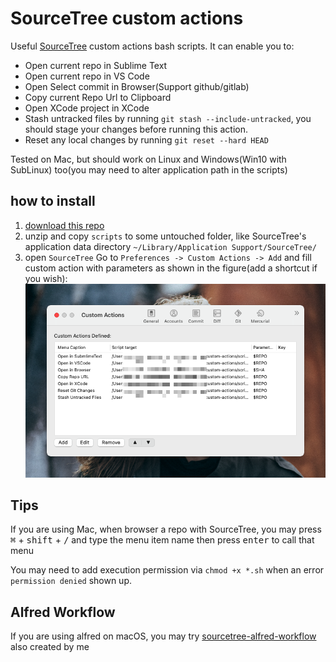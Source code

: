 # SourceTree custom actions
Useful [SourceTree](https://www.sourcetreeapp.com/) custom actions bash scripts. It can enable you to:
- Open current repo in Sublime Text
- Open current repo in VS Code
- Open Select commit in Browser(Support github/gitlab)
- Copy current Repo Url to Clipboard
- Open XCode project in XCode
- Stash untracked files by running `git stash --include-untracked`, you should stage your changes before running this action.
- Reset any local changes by running `git reset --hard HEAD`

Tested on Mac, but should work on Linux and Windows(Win10 with SubLinux) too(you may need to alter application path in the scripts)

## how to install

1. [download this repo](https://github.com/oe/sourcetree-custom-actions/archive/master.zip)
2. unzip and copy `scripts` to some untouched folder, like SourceTree's application data directory `~/Library/Application Support/SourceTree/`
3. open `SourceTree` Go to `Preferences -> Custom Actions -> Add` and fill custom action with parameters as shown in the figure(add a shortcut if you wish): ![SourceTree](./sourcetree.png)


## Tips
If you are using Mac, when browser a repo with SourceTree, you may press <kbd>⌘</kbd> + <kbd>shift</kbd> + <kbd>/</kbd> and type the menu item name then press <kbd>enter</kbd> to call that menu


You may need to add execution permission via `chmod +x *.sh` when an error `permission denied` shown up.

## Alfred Workflow
If you are using alfred on macOS, you may try [sourcetree-alfred-workflow](https://github.com/oe/sourcetree-alfred-workflow) also created by me
